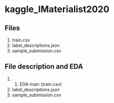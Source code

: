 # kaggle_IMaterialist2020


## Files
1. train.csv
2. label_descriptions.json
3. sample_submission.csv

## File description and EDA 
1. 1. EDA-train (train.csv)
2. label_descriptions.json
3. sample_submission.csv
